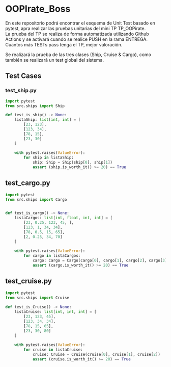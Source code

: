 # OOPIrate_Boss

En este repositorio podrá encontrar el esquema de Unit Test basado en pytest, apra realizar las pruebas unitarias del mini TP TP_OOPirate.
<br>La prueba del TP se realiza de forma automatizada utilizando Github Actions y se activará cuando se realice PUSH en la rama ENTREGA.
<br>Cuantos más TESTs pass tenga el TP, mejor valoración.

Se realizará la prueba de las tres clases (Ship, Cruise & Cargo), como también se realizará un test global del sistema.

## Test Cases
### test_ship.py
```python
import pytest
from src.ships import Ship

def test_is_ship() -> None:
    listaShip: list[int, int] = [
        [23, 123],
        [123, 34],
        [78, 15],
        [23, 30]
    ]
    
    with pytest.raises(ValueError):
        for ship in listaShip:
            ship: Ship = Ship(ship[0], ship[1])
            assert (ship.is_worth_it() >= 20) == True 
```
## test_cargo.py
```python
import pytest
from src.ships import Cargo


def test_is_cargo() -> None:
    listaCargos: list[int, float, int, int] = [
        [23, 0.25, 123, 45, ],
        [123, 1, 34, 34],
        [78, 0.5, 15, 65],
        [2, 0.25, 34, 70]
    ]
    
    with pytest.raises(ValueError): 
        for cargo in listaCargos:
            cargo: Cargo = Cargo(cargo[0], cargo[1], cargo[2], cargo[3])
            assert (cargo.is_worth_it() >= 20) == True
```
## test_cruise.py
```python
import pytest
from src.ships import Cruise
        
def test_is_Cruise() -> None:
    listaCruise: list[int, int, int] = [
        [23, 123, 45],
        [123, 34, 34],
        [78, 15, 65],
        [23, 30, 80]
    ]
    
    with pytest.raises(ValueError):
        for cruise in listaCruise:
            cruise: Cruise = Cruise(cruise[0], cruise[1], cruise[2])
            assert (cruise.is_worth_it() >= 20) == True 
```
